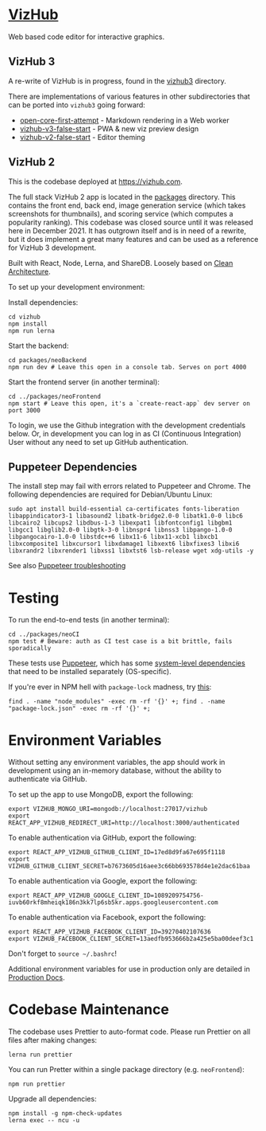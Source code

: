 # [VizHub](https://vizhub.com)

Web based code editor for interactive graphics.

## VizHub 3

A re-write of VizHub is in progress, found in the [vizhub3](https://github.com/vizhub-open-core/vizhub/tree/master/vizhub3) directory.

There are implementations of various features in other subdirectories that can be ported into `vizhub3` going forward:
 * [open-core-first-attempt](https://github.com/vizhub-open-core/vizhub/tree/master/open-core-first-attempt) - Markdown rendering in a Web worker
 * [vizhub-v3-false-start](https://github.com/vizhub-open-core/vizhub/tree/master/vizhub-v3-false-start) - PWA & new viz preview design
 * [vizhub-v2-false-start](https://github.com/vizhub-open-core/vizhub/tree/master/vizhub-v2-false-start) - Editor theming

## VizHub 2

This is the codebase deployed at https://vizhub.com.

The full stack VizHub 2 app is located in the [packages](https://github.com/vizhub-open-core/vizhub/tree/master/packages) directory. This contains the front end, back end, image generation service (which takes screenshots for thumbnails), and scoring service (which computes a popularity ranking). This codebase was closed source until it was released here in December 2021. It has outgrown itself and is in need of a rewrite, but it does implement a great many features and can be used as a reference for VizHub 3 development.

Built with React, Node, Lerna, and ShareDB. Loosely based on [Clean Architecture](https://blog.cleancoder.com/uncle-bob/2012/08/13/the-clean-architecture.html).

To set up your development environment:

Install dependencies:
```
cd vizhub
npm install
npm run lerna
```

Start the backend:
```
cd packages/neoBackend
npm run dev # Leave this open in a console tab. Serves on port 4000
```

Start the frontend server (in another terminal):

```
cd ../packages/neoFrontend
npm start # Leave this open, it's a `create-react-app` dev server on port 3000
```

To login, we use the Github integration with the development credentials below. Or, in development you can log in as CI (Continuous Integration) User without any need to set up GitHub authentication.

## Puppeteer Dependencies

The install step may fail with errors related to Puppeteer and Chrome. The following dependencies are required for Debian/Ubuntu Linux:

```
sudo apt install build-essential ca-certificates fonts-liberation libappindicator3-1 libasound2 libatk-bridge2.0-0 libatk1.0-0 libc6 libcairo2 libcups2 libdbus-1-3 libexpat1 libfontconfig1 libgbm1 libgcc1 libglib2.0-0 libgtk-3-0 libnspr4 libnss3 libpango-1.0-0 libpangocairo-1.0-0 libstdc++6 libx11-6 libx11-xcb1 libxcb1 libxcomposite1 libxcursor1 libxdamage1 libxext6 libxfixes3 libxi6 libxrandr2 libxrender1 libxss1 libxtst6 lsb-release wget xdg-utils -y
```

See also [Puppeteer troubleshooting](https://github.com/puppeteer/puppeteer/blob/main/docs/troubleshooting.md)

# Testing

To run the end-to-end tests (in another terminal):

```
cd ../packages/neoCI
npm test # Beware: auth as CI test case is a bit brittle, fails sporadically
```

These tests use [Puppeteer](https://github.com/puppeteer/puppeteer), which has some [system-level dependencies](https://github.com/puppeteer/puppeteer/blob/master/docs/troubleshooting.md#chrome-headless-doesnt-launch-on-unix) that need to be installed separately (OS-specific).

If you're ever in NPM hell with `package-lock` madness, try [this](https://gist.github.com/cancerberoSgx/1892ada276992f78f488a43b3a430c9b):

```
find . -name "node_modules" -exec rm -rf '{}' +; find . -name "package-lock.json" -exec rm -rf '{}' +;
```

# Environment Variables

Without setting any environment variables, the app should work in development using an in-memory database, without the ability to authenticate via GitHub.

To set up the app to use MongoDB, export the following:

```
export VIZHUB_MONGO_URI=mongodb://localhost:27017/vizhub
export REACT_APP_VIZHUB_REDIRECT_URI=http://localhost:3000/authenticated
```

To enable authentication via GitHub, export the following:

```
export REACT_APP_VIZHUB_GITHUB_CLIENT_ID=17ed8d9fa67e695f1118
export VIZHUB_GITHUB_CLIENT_SECRET=b7673605d16aee3c66bb693578d4e1e2dac61baa
```

To enable authentication via Google, export the following:

```
export REACT_APP_VIZHUB_GOOGLE_CLIENT_ID=1089209754756-iuvb60rkf8mheiqk186n3kk7lp6sb5kr.apps.googleusercontent.com
```

To enable authentication via Facebook, export the following:

```
export REACT_APP_VIZHUB_FACEBOOK_CLIENT_ID=39270402107636
export VIZHUB_FACEBOOK_CLIENT_SECRET=13aedfb953666b2a425e5ba00deef3c1
```

Don't forget to `source ~/.bashrc`!

Additional environment variables for use in production only are detailed in [Production Docs](docs/production.md).

# Codebase Maintenance

The codebase uses Prettier to auto-format code. Please run Prettier on all files after making changes:

`lerna run prettier`

You can run Pretter within a single package directory (e.g. `neoFrontend`):

`npm run prettier`

Upgrade all dependencies:

```
npm install -g npm-check-updates
lerna exec -- ncu -u
```
